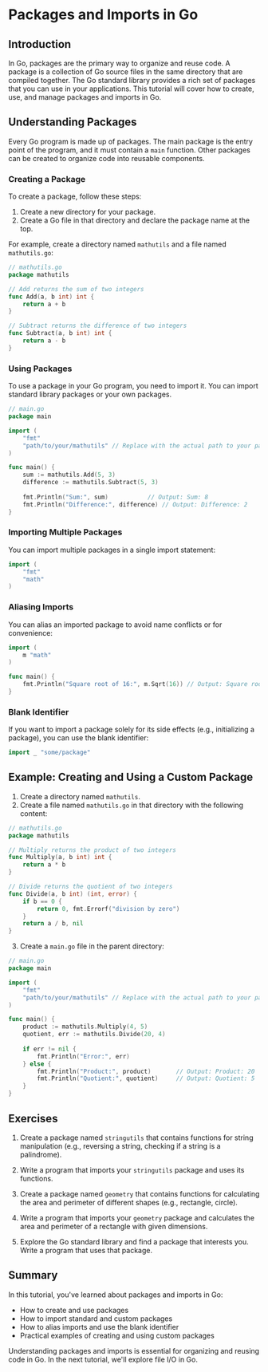 # Packages and Imports in Go

## Introduction

In Go, packages are the primary way to organize and reuse code. A package is a collection of Go source files in the same directory that are compiled together. The Go standard library provides a rich set of packages that you can use in your applications. This tutorial will cover how to create, use, and manage packages and imports in Go.

## Understanding Packages

Every Go program is made up of packages. The main package is the entry point of the program, and it must contain a `main` function. Other packages can be created to organize code into reusable components.

### Creating a Package

To create a package, follow these steps:

1. Create a new directory for your package.
2. Create a Go file in that directory and declare the package name at the top.

For example, create a directory named `mathutils` and a file named `mathutils.go`:

```go
// mathutils.go
package mathutils

// Add returns the sum of two integers
func Add(a, b int) int {
    return a + b
}

// Subtract returns the difference of two integers
func Subtract(a, b int) int {
    return a - b
}
```

### Using Packages

To use a package in your Go program, you need to import it. You can import standard library packages or your own packages.

```go
// main.go
package main

import (
    "fmt"
    "path/to/your/mathutils" // Replace with the actual path to your package
)

func main() {
    sum := mathutils.Add(5, 3)
    difference := mathutils.Subtract(5, 3)
    
    fmt.Println("Sum:", sum)           // Output: Sum: 8
    fmt.Println("Difference:", difference) // Output: Difference: 2
}
```

### Importing Multiple Packages

You can import multiple packages in a single import statement:

```go
import (
    "fmt"
    "math"
)
```

### Aliasing Imports

You can alias an imported package to avoid name conflicts or for convenience:

```go
import (
    m "math"
)

func main() {
    fmt.Println("Square root of 16:", m.Sqrt(16)) // Output: Square root of 16: 4
}
```

### Blank Identifier

If you want to import a package solely for its side effects (e.g., initializing a package), you can use the blank identifier:

```go
import _ "some/package"
```

## Example: Creating and Using a Custom Package

1. Create a directory named `mathutils`.
2. Create a file named `mathutils.go` in that directory with the following content:

```go
// mathutils.go
package mathutils

// Multiply returns the product of two integers
func Multiply(a, b int) int {
    return a * b
}

// Divide returns the quotient of two integers
func Divide(a, b int) (int, error) {
    if b == 0 {
        return 0, fmt.Errorf("division by zero")
    }
    return a / b, nil
}
```

3. Create a `main.go` file in the parent directory:

```go
// main.go
package main

import (
    "fmt"
    "path/to/your/mathutils" // Replace with the actual path to your package
)

func main() {
    product := mathutils.Multiply(4, 5)
    quotient, err := mathutils.Divide(20, 4)
    
    if err != nil {
        fmt.Println("Error:", err)
    } else {
        fmt.Println("Product:", product)       // Output: Product: 20
        fmt.Println("Quotient:", quotient)     // Output: Quotient: 5
    }
}
```

## Exercises

1. Create a package named `stringutils` that contains functions for string manipulation (e.g., reversing a string, checking if a string is a palindrome).

2. Write a program that imports your `stringutils` package and uses its functions.

3. Create a package named `geometry` that contains functions for calculating the area and perimeter of different shapes (e.g., rectangle, circle).

4. Write a program that imports your `geometry` package and calculates the area and perimeter of a rectangle with given dimensions.

5. Explore the Go standard library and find a package that interests you. Write a program that uses that package.

## Summary

In this tutorial, you've learned about packages and imports in Go:

- How to create and use packages
- How to import standard and custom packages
- How to alias imports and use the blank identifier
- Practical examples of creating and using custom packages

Understanding packages and imports is essential for organizing and reusing code in Go. In the next tutorial, we'll explore file I/O in Go. 